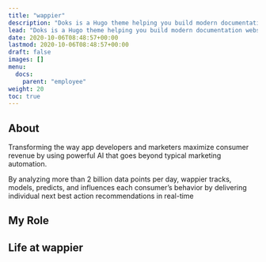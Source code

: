 ```yaml
---
title: "wappier"
description: "Doks is a Hugo theme helping you build modern documentation websites that are secure, fast, and SEO-ready — by default."
lead: "Doks is a Hugo theme helping you build modern documentation websites that are secure, fast, and SEO-ready — by default."
date: 2020-10-06T08:48:57+00:00
lastmod: 2020-10-06T08:48:57+00:00
draft: false
images: []
menu:
  docs:
    parent: "employee"
weight: 20
toc: true
---
```


## About

Transforming the way app developers and marketers maximize consumer revenue by using powerful AI that goes beyond typical marketing automation.

By analyzing more than 2 billion data points per day, wappier tracks, models, predicts, and influences each consumer’s behavior by delivering individual next best action recommendations in real-time


## My Role


## Life at wappier
